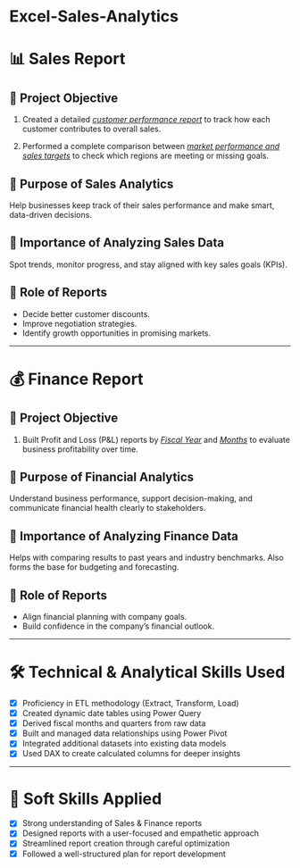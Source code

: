 # Excel-Sales-Analytics
# 📊 Sales Report

## 🔹 Project Objective

1. Created a detailed [_customer performance report_](https://github.com/sanjanagajula/Excel-Sales-Analytics/blob/main/Customer%20Net%20Sales%20Performance.pdf) to track how each customer contributes to overall sales.

2. Performed a complete comparison between [_market performance and sales targets_](https://github.com/sanjanagajula/Excel-Sales-Analytics/blob/main/Market%20Performance%20vs%20Target.pdf) to check which regions are meeting or missing goals.

## 🔹 Purpose of Sales Analytics
Help businesses keep track of their sales performance and make smart, data-driven decisions.

## 🔹 Importance of Analyzing Sales Data
Spot trends, monitor progress, and stay aligned with key sales goals (KPIs).

## 🔹 Role of Reports
- Decide better customer discounts.
- Improve negotiation strategies.
- Identify growth opportunities in promising markets.

---

# 💰 Finance Report

## 🔹 Project Objective

1. Built Profit and Loss (P&L) reports by [_Fiscal Year_](https://github.com/sanjanagajula/Excel-Sales-Analytics/blob/main/P%20%26%20L%20statement%20by%20Fiscal%20Years.pdf) and [_Months_](https://github.com/sanjanagajula/Excel-Sales-Analytics/blob/main/P%26L%20Statement%20by%20Monthly.pdf) to evaluate business profitability over time.

## 🔹 Purpose of Financial Analytics
Understand business performance, support decision-making, and communicate financial health clearly to stakeholders.

## 🔹 Importance of Analyzing Finance Data
Helps with comparing results to past years and industry benchmarks. Also forms the base for budgeting and forecasting.

## 🔹 Role of Reports
- Align financial planning with company goals.
- Build confidence in the company’s financial outlook.

---

# 🛠️ Technical & Analytical Skills Used

- [x] Proficiency in ETL methodology (Extract, Transform, Load)
- [x] Created dynamic date tables using Power Query
- [x] Derived fiscal months and quarters from raw data
- [x] Built and managed data relationships using Power Pivot
- [x] Integrated additional datasets into existing data models
- [x] Used DAX to create calculated columns for deeper insights

---

# 🤝 Soft Skills Applied

- [x] Strong understanding of Sales & Finance reports
- [x] Designed reports with a user-focused and empathetic approach
- [x] Streamlined report creation through careful optimization
- [x] Followed a well-structured plan for report development
